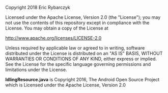 Copyright 2018 Eric Rybarczyk

Licensed under the Apache License, Version 2.0 (the "License");
you may not use the contents of this repository except in compliance 
with the License. You may obtain a copy of the License at

   http://www.apache.org/licenses/LICENSE-2.0

Unless required by applicable law or agreed to in writing, software
distributed under the License is distributed on an "AS IS" BASIS,
WITHOUT WARRANTIES OR CONDITIONS OF ANY KIND, either express or implied.
See the License for the specific language governing permissions and
limitations under the License.

**IdlingResource.java** is Copyright 2016, The Android Open Source Project 
which is Licensed under the Apache License, Version 2.0